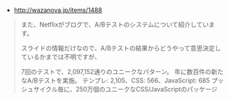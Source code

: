 - http://wazanova.jp/items/1488

>また、Netflixがブログで、A/Bテストのシステムについて紹介しています。
>
> スライドの情報だけなので、A/Bテストの結果からどうやって意思決定しているかまでは不明ですが、
> 
> 7回のテストで、2,097,152通りのユニークなパターン。
> 年に数百件の新たなA/Bテストを実施。
> テンプレ: 2,105、CSS: 566、JavaScript: 685
> プッシュサイクル毎に、250万個のユニークなCSS/JavaScriptのパッケージ
